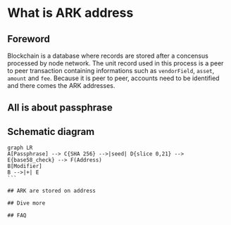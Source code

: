 # What is ARK address

## Foreword

Blockchain is a database where records are stored after a concensus processed by node network. The unit record used in this process is a peer to peer transaction containing informations such as `vendorField`, `asset`, `amount` and `fee`. Because it is peer to peer, accounts need to be identified and there comes the ARK addresses.

## All is about passphrase

## Schematic diagram

```mermaid
graph LR
A[Passphrase] --> C{SHA 256} -->|seed| D{slice 0,21} --> E{base58_check} --> F(Address)
B[Modifier]
B -->|+| E 
​```

## ARK are stored on address

## Dive more

## FAQ

